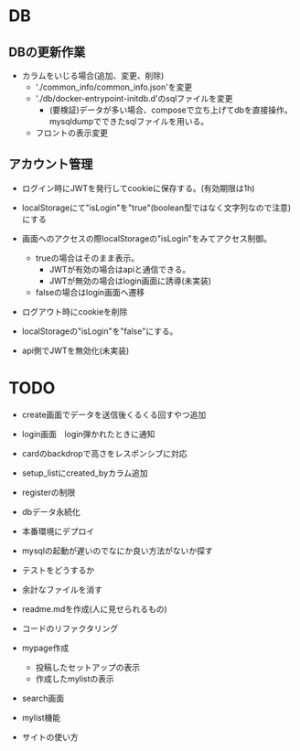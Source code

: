# DB
## DBの更新作業
- カラムをいじる場合(追加、変更、削除)
  - './common_info/common_info.json'を変更
  - './db/docker-entrypoint-initdb.d'のsqlファイルを変更
    - (要検証)データが多い場合、composeで立ち上げてdbを直接操作。mysqldumpでできたsqlファイルを用いる。
  - フロントの表示変更

## アカウント管理
- ログイン時にJWTを発行してcookieに保存する。(有効期限は1h)
- localStorageにて"isLogin"を"true"(boolean型ではなく文字列なので注意)にする

- 画面へのアクセスの際localStorageの"isLogin"をみてアクセス制御。
  - trueの場合はそのまま表示。
    - JWTが有効の場合はapiと通信できる。
    - JWTが無効の場合はlogin画面に誘導(未実装)
  - falseの場合はlogin画面へ遷移

- ログアウト時にcookieを削除
- localStorageの"isLogin"を"false"にする。
- api側でJWTを無効化(未実装)


# TODO


- create画面でデータを送信後くるくる回すやつ追加
- login画面　login弾かれたときに通知
- cardのbackdropで高さをレスポンシブに対応
- setup_listにcreated_byカラム追加
- registerの制限


- dbデータ永続化

- 本番環境にデプロイ

- mysqlの起動が遅いのでなにか良い方法がないか探す
- テストをどうするか
- 余計なファイルを消す
- readme.mdを作成(人に見せられるもの)
- コードのリファクタリング
- mypage作成
  - 投稿したセットアップの表示
  - 作成したmylistの表示
- search画面
- mylist機能
- サイトの使い方

